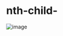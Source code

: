 # nth-child-

![image](https://github.com/AbdelRahman-Alwabarneh/nth-child/assets/169170029/65bc7b60-842e-4284-bcb6-fe8661b0d561)
